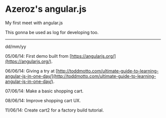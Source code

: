 Azeroz's angular.js
==============

My first meet with angular.js

This gonna be used as log for developing too.

---------------------------------------------

dd/mm/yy

05/06/14: First demo built from [https://angularjs.org/](https://angularjs.org/).

06/06/14: Giving a try at [http://toddmotto.com/ultimate-guide-to-learning-angular-js-in-one-day/](http://toddmotto.com/ultimate-guide-to-learning-angular-js-in-one-day/).

07/06/14: Make a basic shopping cart.

08/06/14: Improve shopping cart UX.

11/06/14: Create cart2 for a factory build tutorial.